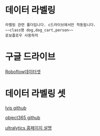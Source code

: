 # 데이터 라벨링
```
라벨링 관련 폴더입니다. c드라이브에서만 작동됩니다.
~~class명 dog,dog_cart,person~~
로보플로우 사용하자
```

# 구글 드라이브
[Roboflow데이터셋](https://drive.google.com/drive/folders/1Vyx8iw4OR4G7TzCwlHkpcMx3PMtrwQ9p?usp=drive_link)

# 데이터 라벨링 셋
[lvis github](https://github.com/ultralytics/ultralytics/blob/main/ultralytics/cfg/datasets/lvis.yaml)

[object365 github](https://github.com/ultralytics/yolov5/blob/master/data/Objects365.yaml)

[ultralytics 홈페이지 설명](https://docs.ultralytics.com/ko/datasets/detect/lvis/)
